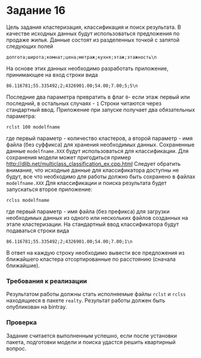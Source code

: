 # Задание 16
Цель задания кластеризация, классификация и поиск результата.
В качестве исходных данных будут использоваться предложения по
продаже жилья. Данные состоят из разделенных точкой с запятой
следующих полей
```
долгота;широта;комнат;цена;метраж;кухня;этаж;этажность\n
```
На основе этих данных необходимо разработать приложение, принимающее
на вход строки вида
```
86.116781;55.335492;2;4326901.00;54.00;7.00;5;5\n
```
Последние два параметра превратить в флаг `0`- если этаж первый или
последний, в остальных случаях - `1`
Строки читаются через стандартный ввод. Приложение при запуске
получает два обязательных параметра:
```
rclst 100 modelfname
```
где первый параметр - количество кластеров, а второй параметр - имя
файла (без суффикса) для хранения необходимых данных. Сохраненные
данные `modelfname.XXX` будут использоваться для классификации.
Для сохранения модели может пригодиться пример http://dlib.net/multiclass_classification_ex.cpp.html
Следует обратить внимание, что исходные данные для классификатора
доступны не будут, все что необходимо для работы должно быть сохранено
в файлах `modelfname.XXX`
Для классификации и поиска результата будет запускаться второе
приложение:
```
rclss modelfname
```
где первый параметр - имя файла (без префикса) для загрузки
необходимых данных из одного или нескольких файлов созданных на
этапе кластеризации.
На стандартный ввод классификатора будут подаваться строки вида
```
86.116781;55.335492;2;4326901.00;54.00;7.00;1\n
```
В ответ на каждую строку необходимо вывести все предложения
из ближайшего кластера отсортированные по расстоянию (сначала
ближайшие).
### Требования к реализации
Результатом работы должны стать исполняемые файлы `rclst` и `rclss`
находящиеся в пакете `realty`.
Результат работы должен быть опубликован на bintray.
### Проверка
Задание считается выполненным успешно, если после установки пакета,
подготовки модели и поиска удастся решить квартирный вопрос.
